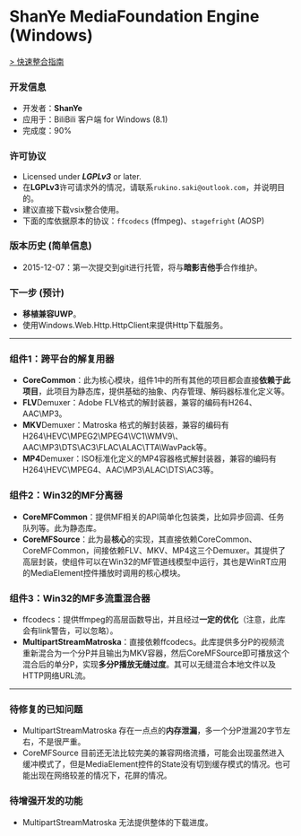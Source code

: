 # ShanYe MediaFoundation Engine (Windows)

[ > 快速整合指南](https://github.com/amamiya/SYEngine/blob/master/!GUIDE/GUIDE.md)

### 开发信息
 - 开发者：**ShanYe**
 - 应用于：BiliBili 客户端 for Windows (8.1)
 - 完成度：90%

### 许可协议
 - Licensed under ***LGPLv3*** or later.
 - 在**LGPLv3**许可请求外的情况，请联系`rukino.saki@outlook.com`，并说明目的。
 - 建议直接下载vsix整合使用。
 - 下面的库依据原本的协议：`ffcodecs` (ffmpeg)、`stagefright` (AOSP)

### 版本历史 (简单信息)
 - 2015-12-07：第一次提交到git进行托管，将与**暗影吉他手**合作维护。

### 下一步 (预计)
 - **移植兼容UWP**。
 - 使用Windows.Web.Http.HttpClient来提供Http下载服务。

***
### 组件1：跨平台的解复用器
 - **CoreCommon**：此为核心模块，组件1中的所有其他的项目都会直接**依赖于此项目**，此项目为静态库，提供基础的抽象、内存管理、解码器标准化定义等。
 - **FLV**Demuxer：Adobe FLV格式的解封装器，兼容的编码有H264、AAC\MP3。
 - **MKV**Demuxer：Matroska 格式的解封装器，兼容的编码有H264\HEVC\MPEG2\MPEG4\VC1\WMV9\、AAC\MP3\DTS\AC3\FLAC\ALAC\TTA\WavPack等。
 - **MP4**Demuxer：ISO标准化定义的MP4容器格式解封装器，兼容的编码有H264\HEVC\MPEG4、AAC\MP3\ALAC\DTS\AC3等。

### 组件2：Win32的MF分离器
 - **CoreMFCommon**：提供MF相关的API简单化包装类，比如异步回调、任务队列等。此为静态库。
 - **CoreMFSource**：此为最**核心**的实现，其直接依赖CoreCommon、CoreMFCommon，间接依赖FLV、MKV、MP4这三个Demuxer。其提供了高层封装，使组件可以在Win32的MF管道线模型中运行，其也是WinRT应用的MediaElement控件播放时调用的核心模块。

### 组件3：Win32的MF多流重混合器
 - ffcodecs：提供ffmpeg的高层函数导出，并且经过**一定的优化**（注意，此库会有link警告，可以忽略）。
 - **MultipartStreamMatroska**：直接依赖ffcodecs。此库提供多分P的视频流重新混合为一个分P并且输出为MKV容器，然后CoreMFSource即可播放这个混合后的单分P，实现**多分P播放无缝过度**。其可以无缝混合本地文件以及HTTP网络URL流。

***
### 待修复的已知问题
 - MultipartStreamMatroska 存在一点点的**内存泄漏**，多一个分P泄漏20字节左右，不是很严重。
 - CoreMFSource 目前还无法比较完美的兼容网络流播，可能会出现虽然进入缓冲模式了，但是MediaElement控件的State没有切到缓存模式的情况。也可能出现在网络较差的情况下，花屏的情况。

### 待增强开发的功能
 - MultipartStreamMatroska 无法提供整体的下载进度。